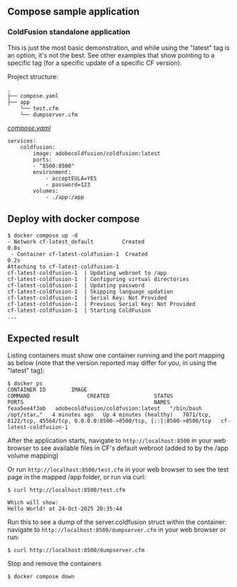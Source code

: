 ## Compose sample application
### ColdFusion standalone application

This is just the most basic demonstration, and while using the "latest" tag is an option, it's not the best. See other examples that show pointing to a specific tag (for a specific update of a specific CF version).

Project structure:
```
.
├── compose.yaml
├── app
    └── test.cfm
    └── dumpserver.cfm

```

[_compose.yaml_](compose.yaml)
```
services:
    coldfusion: 
        image: adobecoldfusion/coldfusion:latest
        ports:
        - "8500:8500"
        environment:
            - acceptEULA=YES
            - password=123
        volumes:
            - ./app:/app
```

## Deploy with docker compose

```
$ docker compose up -d
- Network cf-latest_default         Created                                                                       0.8s
 - Container cf-latest-coldfusion-1  Created                                                                       0.2s
Attaching to cf-latest-coldfusion-1
cf-latest-coldfusion-1  | Updating webroot to /app
cf-latest-coldfusion-1  | Configuring virtual directories
cf-latest-coldfusion-1  | Updating password
cf-latest-coldfusion-1  | Skipping language updation
cf-latest-coldfusion-1  | Serial Key: Not Provided
cf-latest-coldfusion-1  | Previous Serial Key: Not Provided
cf-latest-coldfusion-1  | Starting ColdFusion
...
```

## Expected result

Listing containers must show one container running and the port mapping as below (note that the version reported may differ for you, in using the "latest" tag):
```
$ docker ps
CONTAINER ID        IMAGE                                                    COMMAND                  CREATED              STATUS                        PORTS                                         NAMES
feaa5ee4f3ab   adobecoldfusion/coldfusion:latest   "/bin/bash /opt/star…"   4 minutes ago   Up 4 minutes (healthy)   7071/tcp, 8122/tcp, 45564/tcp, 0.0.0.0:8500->8500/tcp, [::]:8500->8500/tcp   cf-latest-coldfusion-1

```

After the application starts, navigate to `http://localhost:8500` in your web browser to see available files in CF's default webroot (added to by the /app volume mapping)

Or run `http://localhost:8500/test.cfm` in your web browser to see the test page in the mapped /app folder, or run via curl:
```
$ curl http://localhost:8500/test.cfm

Which will show:
Hello World! at 24-Oct-2025 20:35:44
```
Run this to see a dump of the server.coldfusion struct within the container: navigate to `http://localhost:8500/dumpserver.cfm` in your web browser or run:
```
$ curl http://localhost:8500/dumpserver.cfm
```

Stop and remove the containers
```
$ docker compose down
```
